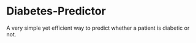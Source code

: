 # Diabetes-Predictor
A very simple yet efficient way to predict whether a patient is diabetic or not. 
